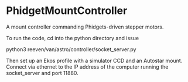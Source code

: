 # PhidgetMountController
A mount controller commanding Phidgets-driven stepper motors.

To run the code, cd into the python directory and issue

python3 reeven/van/astro/controller/socket_server.py

Then set up an Ekos profile with a simulator CCD and an Autostar mount. Connect via ethernet to the IP address 
of the computer running the socket_server and port 11880.
